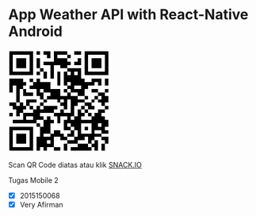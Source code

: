# App Weather API with React-Native Android
![Scan Disini](https://github.com/Veryafirman/weather_runner/blob/master/very.png)

Scan QR Code diatas atau klik [SNACK.IO](https://snack.expo.io/@kassus_poetra/weather_runner)

Tugas Mobile 2
- [x] 2015150068
- [x] Very Afirman
